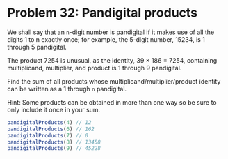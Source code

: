 # Problem 32: Pandigital products

We shall say that an `n`-digit number is pandigital if it makes use of all the digits 1 to n exactly once; for example, the 5-digit number, 15234, is 1 through 5 pandigital.

The product 7254 is unusual, as the identity, 39 × 186 = 7254, containing multiplicand, multiplier, and product is 1 through 9 pandigital.

Find the sum of all products whose multiplicand/multiplier/product identity can be written as a 1 through `n` pandigital.

Hint: Some products can be obtained in more than one way so be sure to only include it once in your sum.

```javascript
pandigitalProducts(4) // 12
pandigitalProducts(6) // 162
pandigitalProducts(7) // 0
pandigitalProducts(8) // 13458
pandigitalProducts(9) // 45228
```
